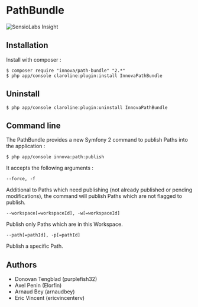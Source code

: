 # PathBundle

![SensioLabs Insight][1]

## Installation

Install with composer :

    $ composer require "innova/path-bundle" "2.*" 
    $ php app/console claroline:plugin:install InnovaPathBundle

## Uninstall 

    $ php app/console claroline:plugin:uninstall InnovaPathBundle 

## Command line

The PathBundle provides a new Symfony 2 command to publish Paths into the application :

    $ php app/console innova:path:publish

It accepts the following arguments :

```
--force, -f
```

Additional to Paths which need publishing (not already published or pending modifications), the command will publish Paths which are not flagged to publish.

```
--workspace[=workspaceId], -w[=workspaceId]
```

Publish only Paths which are in this Workspace.

```
--path[=pathId], -p[=pathId]
```

Publish a specific Path.

## Authors

* Donovan Tengblad (purplefish32)
* Axel Penin (Elorfin)
* Arnaud Bey (arnaudbey)
* Eric Vincent (ericvincenterv)

[1]: https://insight.sensiolabs.com/projects/91c3195e-8056-40e9-b1d3-e5cc10230e4f/small.png

